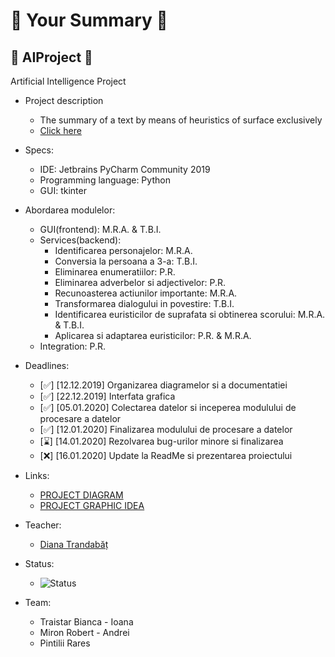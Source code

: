 # 📖 Your Summary 📖
## 🧠 AIProject 🧠
Artificial Intelligence Project


- Project description
  - The summary of a text by means of heuristics of surface exclusively
  - [Click here](https://docs.google.com/document/d/e/2PACX-1vQU1k2Ou1QfkznyX4eq07QNWD6ghPA1DEgcy8qHGWUs6i_hk7Bxh5M5_x6Us_vZtKrJ2mstANLfMFZf/pub)

- Specs:
  - IDE: Jetbrains PyCharm Community 2019
  - Programming language: Python
  - GUI: tkinter
- Abordarea modulelor:
  - GUI(frontend): M.R.A. & T.B.I.
  - Services(backend):
    - Identificarea personajelor: M.R.A.
    - Conversia la persoana a 3-a: T.B.I.
    - Eliminarea enumeratiilor: P.R.
    - Eliminarea adverbelor si adjectivelor: P.R.
    - Recunoasterea actiunilor importante: M.R.A.
    - Transformarea dialogului in povestire: T.B.I.
    - Identificarea euristicilor de suprafata si obtinerea scorului: M.R.A. & T.B.I.
    - Aplicarea si adaptarea euristicilor: P.R. & M.R.A.
  - Integration: P.R.
- Deadlines:
  - [✅] [12.12.2019] Organizarea diagramelor si a documentatiei
  - [✅] [22.12.2019] Interfata grafica
  - [✅] [05.01.2020] Colectarea datelor si inceperea modulului de procesare a datelor
  - [✅] [12.01.2020] Finalizarea modulului de procesare a datelor
  - [⌛] [14.01.2020] Rezolvarea bug-urilor minore si finalizarea
  - [❌] [16.01.2020] Update la ReadMe si prezentarea proiectului 
- Links:
  - [PROJECT DIAGRAM](../master/project_diagram.png)
  - [PROJECT GRAPHIC IDEA](../master/project_idea.png)
  
- Teacher:
  - [Diana Trandabăț](https://profs.info.uaic.ro/~dtrandabat/index.php)

- Status:
  - ![Status](https://i.imgur.com/QJKj9o2.png)

- Team:
  - Traistar Bianca - Ioana
  - Miron Robert - Andrei
  - Pintilii Rares 

